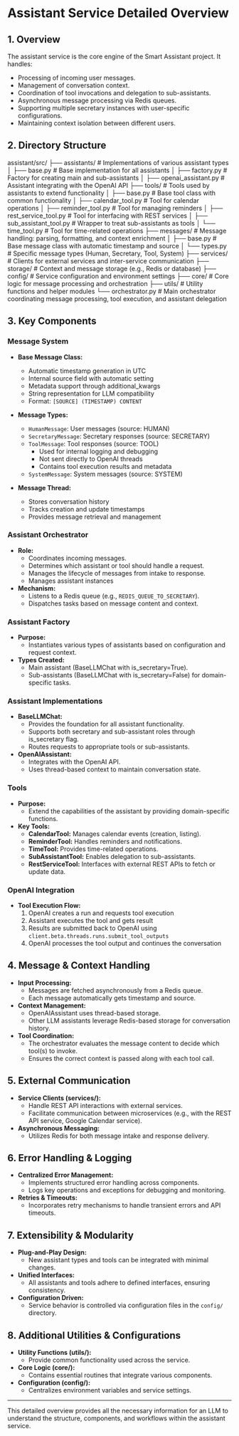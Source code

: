 # Assistant Service Detailed Overview

## 1. Overview
The assistant service is the core engine of the Smart Assistant project. It handles:
- Processing of incoming user messages.
- Management of conversation context.
- Coordination of tool invocations and delegation to sub-assistants.
- Asynchronous message processing via Redis queues.
- Supporting multiple secretary instances with user-specific configurations.
- Maintaining context isolation between different users.

## 2. Directory Structure

assistant/src/
├── assistants/           # Implementations of various assistant types
│   ├── base.py           # Base implementation for all assistants
│   ├── factory.py        # Factory for creating main and sub-assistants
│   ├── openai_assistant.py  # Assistant integrating with the OpenAI API
├── tools/                # Tools used by assistants to extend functionality
│   ├── base.py           # Base tool class with common functionality
│   ├── calendar_tool.py  # Tool for calendar operations
│   ├── reminder_tool.py  # Tool for managing reminders
│   ├── rest_service_tool.py  # Tool for interfacing with REST services
│   ├── sub_assistant_tool.py # Wrapper to treat sub-assistants as tools
│   └── time_tool.py      # Tool for time-related operations
├── messages/             # Message handling: parsing, formatting, and context enrichment
│   ├── base.py          # Base message class with automatic timestamp and source
│   └── types.py         # Specific message types (Human, Secretary, Tool, System)
├── services/             # Clients for external services and inter-service communication
├── storage/              # Context and message storage (e.g., Redis or database)
├── config/               # Service configuration and environment settings
├── core/                 # Core logic for message processing and orchestration
├── utils/                # Utility functions and helper modules
└── orchestrator.py       # Main orchestrator coordinating message processing, tool execution, and assistant delegation

## 3. Key Components

### Message System
- **Base Message Class:**
  - Automatic timestamp generation in UTC
  - Internal source field with automatic setting
  - Metadata support through additional_kwargs
  - String representation for LLM compatibility
  - Format: `[SOURCE] (TIMESTAMP) CONTENT`

- **Message Types:**
  - `HumanMessage`: User messages (source: HUMAN)
  - `SecretaryMessage`: Secretary responses (source: SECRETARY)
  - `ToolMessage`: Tool responses (source: TOOL)
    - Used for internal logging and debugging
    - Not sent directly to OpenAI threads
    - Contains tool execution results and metadata
  - `SystemMessage`: System messages (source: SYSTEM)

- **Message Thread:**
  - Stores conversation history
  - Tracks creation and update timestamps
  - Provides message retrieval and management

### Assistant Orchestrator
- **Role:**  
  - Coordinates incoming messages.
  - Determines which assistant or tool should handle a request.
  - Manages the lifecycle of messages from intake to response.
  - Manages assistant instances
- **Mechanism:**  
  - Listens to a Redis queue (e.g., `REDIS_QUEUE_TO_SECRETARY`).
  - Dispatches tasks based on message content and context.

### Assistant Factory
- **Purpose:**  
  - Instantiates various types of assistants based on configuration and request context.
- **Types Created:**  
  - Main assistant (BaseLLMChat with is_secretary=True).
  - Sub-assistants (BaseLLMChat with is_secretary=False) for domain-specific tasks.

### Assistant Implementations
- **BaseLLMChat:**  
  - Provides the foundation for all assistant functionality.
  - Supports both secretary and sub-assistant roles through is_secretary flag.
  - Routes requests to appropriate tools or sub-assistants.
- **OpenAIAssistant:**  
  - Integrates with the OpenAI API.
  - Uses thread-based context to maintain conversation state.

### Tools
- **Purpose:**  
  - Extend the capabilities of the assistant by providing domain-specific functions.
- **Key Tools:**
  - **CalendarTool:** Manages calendar events (creation, listing).
  - **ReminderTool:** Handles reminders and notifications.
  - **TimeTool:** Provides time-related operations.
  - **SubAssistantTool:** Enables delegation to sub-assistants.
  - **RestServiceTool:** Interfaces with external REST APIs to fetch or update data.

### OpenAI Integration
- **Tool Execution Flow:**
  1. OpenAI creates a run and requests tool execution
  2. Assistant executes the tool and gets result
  3. Results are submitted back to OpenAI using `client.beta.threads.runs.submit_tool_outputs`
  4. OpenAI processes the tool output and continues the conversation

## 4. Message & Context Handling
- **Input Processing:**  
  - Messages are fetched asynchronously from a Redis queue.
  - Each message automatically gets timestamp and source.
- **Context Management:**  
  - OpenAIAssistant uses thread-based storage.
  - Other LLM assistants leverage Redis-based storage for conversation history.
- **Tool Coordination:**  
  - The orchestrator evaluates the message content to decide which tool(s) to invoke.
  - Ensures the correct context is passed along with each tool call.

## 5. External Communication
- **Service Clients (services/):**  
  - Handle REST API interactions with external services.
  - Facilitate communication between microservices (e.g., with the REST API service, Google Calendar service).
- **Asynchronous Messaging:**  
  - Utilizes Redis for both message intake and response delivery.

## 6. Error Handling & Logging
- **Centralized Error Management:**  
  - Implements structured error handling across components.
  - Logs key operations and exceptions for debugging and monitoring.
- **Retries & Timeouts:**  
  - Incorporates retry mechanisms to handle transient errors and API timeouts.

## 7. Extensibility & Modularity
- **Plug-and-Play Design:**  
  - New assistant types and tools can be integrated with minimal changes.
- **Unified Interfaces:**  
  - All assistants and tools adhere to defined interfaces, ensuring consistency.
- **Configuration Driven:**  
  - Service behavior is controlled via configuration files in the `config/` directory.

## 8. Additional Utilities & Configurations
- **Utility Functions (utils/):**  
  - Provide common functionality used across the service.
- **Core Logic (core/):**  
  - Contains essential routines that integrate various components.
- **Configuration (config/):**  
  - Centralizes environment variables and service settings.

---
This detailed overview provides all the necessary information for an LLM to understand the structure, components, and workflows within the assistant service.
